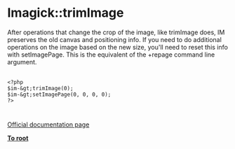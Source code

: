 # Imagick::trimImage



After operations that change the crop of the image, like trimImage does, IM preserves the old canvas and positioning info. If you need to do additional operations on the image based on the new size, you&apos;ll need to reset this info with setImagePage. This is the equivalent of the +repage command line argument.<br><br>

```
<?php
$im-&gt;trimImage(0);
$im-&gt;setImagePage(0, 0, 0, 0);
?>
```
  

#

[Official documentation page](https://www.php.net/manual/en/imagick.trimimage.php)

**[To root](/README.md)**